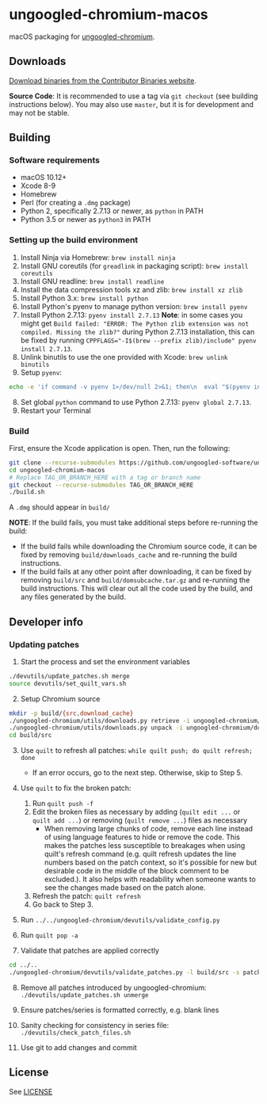 # ungoogled-chromium-macos

macOS packaging for [ungoogled-chromium](//github.com/Eloston/ungoogled-chromium).

## Downloads

[Download binaries from the Contributor Binaries website](//ungoogled-software.github.io/ungoogled-chromium-binaries/).

**Source Code**: It is recommended to use a tag via `git checkout` (see building instructions below). You may also use `master`, but it is for development and may not be stable.

## Building

### Software requirements

* macOS 10.12+
* Xcode 8-9
* Homebrew
* Perl (for creating a `.dmg` package)
* Python 2, specifically 2.7.13 or newer, as `python` in PATH
* Python 3.5 or newer as `python3` in PATH

### Setting up the build environment

1. Install Ninja via Homebrew: `brew install ninja`
2. Install GNU coreutils (for `greadlink` in packaging script): `brew install coreutils`
3. Install GNU readline: `brew install readline`
4. Install the data compression tools xz and zlib: `brew install xz zlib`
5. Install Python 3.x: `brew install python`
6. Install Python's pyenv to manage python version: `brew install pyenv`
7. Install Python 2.7.13: `pyenv install 2.7.13`
**Note**: in some cases you might get `Build failed: "ERROR: The Python zlib extension was not compiled. Missing the zlib?"` during Python 2.7.13 installation, this can be fixed by running `CPPFLAGS="-I$(brew --prefix zlib)/include" pyenv install 2.7.13`. 
8. Unlink binutils to use the one provided with Xcode: `brew unlink binutils`
9. Setup `pyenv`:
```sh
echo -e 'if command -v pyenv 1>/dev/null 2>&1; then\n  eval "$(pyenv init -)"\nfi' >> ~/.bash_profile
```
8. Set global `python` command to use Python 2.7.13: `pyenv global 2.7.13`.
9. Restart your Terminal

### Build

First, ensure the Xcode application is open. Then, run the following:

```sh
git clone --recurse-submodules https://github.com/ungoogled-software/ungoogled-chromium-macos.git
cd ungoogled-chromium-macos
# Replace TAG_OR_BRANCH_HERE with a tag or branch name
git checkout --recurse-submodules TAG_OR_BRANCH_HERE
./build.sh
```

A `.dmg` should appear in `build/`

**NOTE**: If the build fails, you must take additional steps before re-running the build:

* If the build fails while downloading the Chromium source code, it can be fixed by removing `build/downloads_cache` and re-running the build instructions.
* If the build fails at any other point after downloading, it can be fixed by removing `build/src` and `build/domsubcache.tar.gz` and re-running the build instructions. This will clear out all the code used by the build, and any files generated by the build.

## Developer info

### Updating patches

1. Start the process and set the environment variables
```sh
./devutils/update_patches.sh merge
source devutils/set_quilt_vars.sh
```

2. Setup Chromium source
```sh
mkdir -p build/{src,download_cache}
./ungoogled-chromium/utils/downloads.py retrieve -i ungoogled-chromium/downloads.ini downloads.ini -c build/download_cache
./ungoogled-chromium/utils/downloads.py unpack -i ungoogled-chromium/downloads.ini downloads.ini -c build/download_cache build/src
cd build/src
```

3. Use `quilt` to refresh all patches: `while quilt push; do quilt refresh; done`
	* If an error occurs, go to the next step. Otherwise, skip to Step 5.
4. Use `quilt` to fix the broken patch:
    1. Run `quilt push -f`
    2. Edit the broken files as necessary by adding (`quilt edit ...` or `quilt add ...`) or removing (`quilt remove ...`) files as necessary
        * When removing large chunks of code, remove each line instead of using language features to hide or remove the code. This makes the patches less susceptible to breakages when using quilt's refresh command (e.g. quilt refresh updates the line numbers based on the patch context, so it's possible for new but desirable code in the middle of the block comment to be excluded.). It also helps with readability when someone wants to see the changes made based on the patch alone.
    3. Refresh the patch: `quilt refresh`
    4. Go back to Step 3.
5. Run `../../ungoogled-chromium/devutils/validate_config.py`
6. Run `quilt pop -a`

7. Validate that patches are applied correctly
```sh
cd ../..
./ungoogled-chromium/devutils/validate_patches.py -l build/src -s patches/series.merged
```

8. Remove all patches introduced by ungoogled-chromium: `./devutils/update_patches.sh unmerge`

9. Ensure patches/series is formatted correctly, e.g. blank lines

10. Sanity checking for consistency in series file: `./devutils/check_patch_files.sh`

11. Use git to add changes and commit

## License

See [LICENSE](LICENSE)
